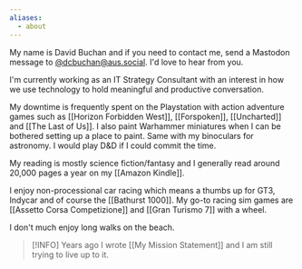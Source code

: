 ```yaml
---
aliases:
  - about
---
```

My name is David Buchan and if you need to contact me, send a Mastodon message to [@dcbuchan@aus.social](https://@dcbuchan@aus.social).  I'd love to hear from you.

I'm currently working as an IT Strategy Consultant with an interest in how we use technology to hold meaningful and productive conversation.

My downtime is frequently spent on the Playstation with action adventure games such as [[Horizon Forbidden West]], [[Forspoken]], [[Uncharted]] and [[The Last of Us]]. I also paint Warhammer miniatures when I can be bothered setting up a place to paint. Same with my binoculars for astronomy. I would play D&D if I could commit the time.

My reading is mostly science fiction/fantasy and I generally read around 20,000 pages a year on my [[Amazon Kindle]].

I enjoy non-processional car racing which means a thumbs up for GT3, Indycar and of course the [[Bathurst 1000]]. My go-to racing sim games are [[Assetto Corsa Competizione]] and [[Gran Turismo 7]] with a wheel.

I don't much enjoy long walks on the beach.

> [!INFO] Years ago I wrote [[My Mission Statement]] and I am still trying to live up to it.
